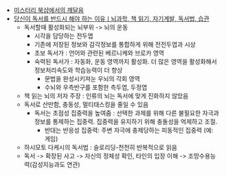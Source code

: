 - [미스터리 북샵에서의 깨달음](http://www.yes24.com/chyes/chyescolumnview.aspx?title=005026&amp;cont=3040 "http://www.yes24.com/chyes/chyescolumnview.aspx?title=005026&amp;cont=3040")
- [당신이 독서를 반드시 해야 하는 이유ㅣ뇌과학, 책 읽기, 자기계발, 독서법, 습관](https://www.youtube.com/watch?v=C7CR0Sruusw)
	- 독서할때 활성화되는 뇌부위 -> 뇌의 운동
		- 시각을 담당하는 전두엽
		- 기존에 저장된 정보와 감각정보를 통합하게 위해 전전두엽과 시상
		- 초보 독서가 : 언어와 관련된 베르니케와 브로카 영역
		- 숙력된 독서가 : 자동화, 운동 영역까지 활성화. 더 많은 영역을 활성화해서 정보처리속도와 학습능력이 더 향상
			- 문법을 완성시키져눈 우뇌의 각회 영역
			- 수뇌와 우측반구를 포함한  측두엽, 두정엽
	- 책 읽는 뇌의 저자 주장 : 인류의 뇌는 독서에 맞게 진화하지 않았음
	- 독서로 산만함, 충동성, 멀티태스킹을 줄일 수 있음
		- 독서는 초점성 집중력을 높여줌 : 선택한 과제를 위해 다른 불필요한 자극과 정보를 통제하는 집중력. 집중력을 유지하기 위해 충돌성을 억제하고 조절. 
			- 반대는 반응성 집중력: 주변 자극에 충제당하는 피동적인 집중력 (예: 게임)
	- 하시모토 다케시의 독서법 : 슬로리딩-천천히 반복적으로 읽음
	- 독서 -> 확장된 사고 -> 자신의 정체성 확인, 타인의 입장 이해 -> 조망수용능력(감성지능과도 연관)
